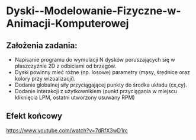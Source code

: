 # Dyski--Modelowanie-Fizyczne-w-Animacji-Komputerowej
## Założenia zadania:
* Napisanie programu do wymulacji N dysków poruszających się w płaszczyźnie 2D z odbiciami od brzegów.
* Dyski powinny mieć różne (np. losowe) parametry (masy, średnice oraz kolory przy wizualizacji).
* Dodanie globalnej siły przyciągającej punkty do środka układu (cx,cy).
* Dodanie interakcji z użytkownikiem (punkt przyciągania w miejscu kliknięcia LPM, ostatni utworzony usuwany RPM)

## Efekt końcowy
https://www.youtube.com/watch?v=7dRfX3wD1rc
